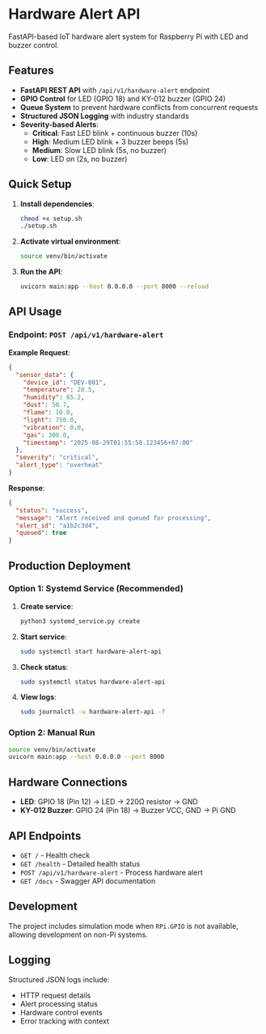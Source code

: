 # Hardware Alert API

FastAPI-based IoT hardware alert system for Raspberry Pi with LED and buzzer control.

## Features

- **FastAPI REST API** with `/api/v1/hardware-alert` endpoint
- **GPIO Control** for LED (GPIO 18) and KY-012 buzzer (GPIO 24)
- **Queue System** to prevent hardware conflicts from concurrent requests
- **Structured JSON Logging** with industry standards
- **Severity-based Alerts**:
  - **Critical**: Fast LED blink + continuous buzzer (10s)
  - **High**: Medium LED blink + 3 buzzer beeps (5s)
  - **Medium**: Slow LED blink (5s, no buzzer)
  - **Low**: LED on (2s, no buzzer)

## Quick Setup

1. **Install dependencies**:
   ```bash
   chmod +x setup.sh
   ./setup.sh
   ```

2. **Activate virtual environment**:
   ```bash
   source venv/bin/activate
   ```

3. **Run the API**:
   ```bash
   uvicorn main:app --host 0.0.0.0 --port 8000 --reload
   ```

## API Usage

### Endpoint: `POST /api/v1/hardware-alert`

**Example Request**:
```json
{
  "sensor_data": {
    "device_id": "DEV-001",
    "temperature": 28.5,
    "humidity": 65.2,
    "dust": 50.7,
    "flame": 10.0,
    "light": 750.0,
    "vibration": 0.0,
    "gas": 300.0,
    "timestamp": "2025-08-29T01:55:58.123456+07:00"
  },
  "severity": "critical",
  "alert_type": "overheat"
}
```

**Response**:
```json
{
  "status": "success",
  "message": "Alert received and queued for processing",
  "alert_id": "a1b2c3d4",
  "queued": true
}
```

## Production Deployment

### Option 1: Systemd Service (Recommended)

1. **Create service**:
   ```bash
   python3 systemd_service.py create
   ```

2. **Start service**:
   ```bash
   sudo systemctl start hardware-alert-api
   ```

3. **Check status**:
   ```bash
   sudo systemctl status hardware-alert-api
   ```

4. **View logs**:
   ```bash
   sudo journalctl -u hardware-alert-api -f
   ```

### Option 2: Manual Run

```bash
source venv/bin/activate
uvicorn main:app --host 0.0.0.0 --port 8000
```

## Hardware Connections

- **LED**: GPIO 18 (Pin 12) → LED → 220Ω resistor → GND
- **KY-012 Buzzer**: GPIO 24 (Pin 18) → Buzzer VCC, GND → Pi GND

## API Endpoints

- `GET /` - Health check
- `GET /health` - Detailed health status
- `POST /api/v1/hardware-alert` - Process hardware alert
- `GET /docs` - Swagger API documentation

## Development

The project includes simulation mode when `RPi.GPIO` is not available, allowing development on non-Pi systems.

## Logging

Structured JSON logs include:
- HTTP request details
- Alert processing status
- Hardware control events
- Error tracking with context
